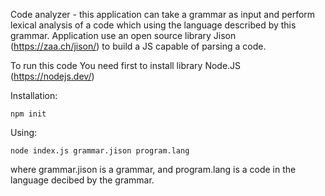 Code analyzer - this application can take a grammar as input and perform lexical analysis of a code which using the language described by this grammar. Application use an open source library Jison (https://zaa.ch/jison/) to build a JS capable of parsing a code.

To run this code You need first to install library Node.JS (https://nodejs.dev/)

Installation:
```
npm init
```

Using:
```
node index.js grammar.jison program.lang
```

where grammar.jison is a grammar, and program.lang is a code in the language decibed by the grammar.
